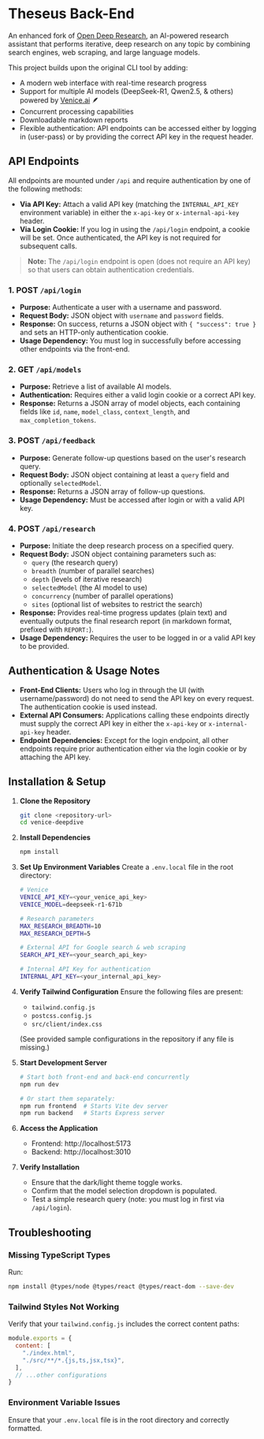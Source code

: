 # Theseus Back-End

An enhanced fork of [Open Deep Research](https://github.com/dzhng/deep-research), an AI-powered research assistant that performs iterative, deep research on any topic by combining search engines, web scraping, and large language models.

This project builds upon the original CLI tool by adding:
- A modern web interface with real-time research progress
- Support for multiple AI models (DeepSeek-R1, Qwen2.5, & others) powered by [Venice.ai](https://venice.ai/) 🪶
- Concurrent processing capabilities
- Downloadable markdown reports
- Flexible authentication: API endpoints can be accessed either by logging in (user-pass) or by providing the correct API key in the request header.

## API Endpoints

All endpoints are mounted under `/api` and require authentication by one of the following methods:
- **Via API Key:** Attach a valid API key (matching the `INTERNAL_API_KEY` environment variable) in either the `x-api-key` or `x-internal-api-key` header.
- **Via Login Cookie:** If you log in using the `/api/login` endpoint, a cookie will be set. Once authenticated, the API key is not required for subsequent calls.

> **Note:** The `/api/login` endpoint is open (does not require an API key) so that users can obtain authentication credentials.

### 1. **POST `/api/login`**
- **Purpose:** Authenticate a user with a username and password.
- **Request Body:** JSON object with `username` and `password` fields.
- **Response:** On success, returns a JSON object with `{ "success": true }` and sets an HTTP-only authentication cookie.
- **Usage Dependency:** You must log in successfully before accessing other endpoints via the front-end.

### 2. **GET `/api/models`**
- **Purpose:** Retrieve a list of available AI models.
- **Authentication:** Requires either a valid login cookie or a correct API key.
- **Response:** Returns a JSON array of model objects, each containing fields like `id`, `name`, `model_class`, `context_length`, and `max_completion_tokens`.

### 3. **POST `/api/feedback`**
- **Purpose:** Generate follow-up questions based on the user's research query.
- **Request Body:** JSON object containing at least a `query` field and optionally `selectedModel`.
- **Response:** Returns a JSON array of follow-up questions.
- **Usage Dependency:** Must be accessed after login or with a valid API key.

### 4. **POST `/api/research`**
- **Purpose:** Initiate the deep research process on a specified query.
- **Request Body:** JSON object containing parameters such as:
  - `query` (the research query)
  - `breadth` (number of parallel searches)
  - `depth` (levels of iterative research)
  - `selectedModel` (the AI model to use)
  - `concurrency` (number of parallel operations)
  - `sites` (optional list of websites to restrict the search)
- **Response:** Provides real-time progress updates (plain text) and eventually outputs the final research report (in markdown format, prefixed with `REPORT:`).
- **Usage Dependency:** Requires the user to be logged in or a valid API key to be provided.

## Authentication & Usage Notes

- **Front-End Clients:** Users who log in through the UI (with username/password) do not need to send the API key on every request. The authentication cookie is used instead.
- **External API Consumers:** Applications calling these endpoints directly must supply the correct API key in either the `x-api-key` or `x-internal-api-key` header.
- **Endpoint Dependencies:** Except for the login endpoint, all other endpoints require prior authentication either via the login cookie or by attaching the API key.

## Installation & Setup

1. **Clone the Repository**
   ```bash
   git clone <repository-url>
   cd venice-deepdive
   ```

2. **Install Dependencies**
   ```bash
   npm install
   ```

3. **Set Up Environment Variables**
   Create a `.env.local` file in the root directory:
   ```bash
   # Venice
   VENICE_API_KEY=<your_venice_api_key>
   VENICE_MODEL=deepseek-r1-671b
   
   # Research parameters
   MAX_RESEARCH_BREADTH=10
   MAX_RESEARCH_DEPTH=5
   
   # External API for Google search & web scraping
   SEARCH_API_KEY=<your_search_api_key>
   
   # Internal API Key for authentication
   INTERNAL_API_KEY=<your_internal_api_key>
   ```

4. **Verify Tailwind Configuration**
   Ensure the following files are present:
   - `tailwind.config.js`
   - `postcss.config.js`
   - `src/client/index.css`
   
   (See provided sample configurations in the repository if any file is missing.)

5. **Start Development Server**
   ```bash
   # Start both front-end and back-end concurrently
   npm run dev

   # Or start them separately:
   npm run frontend  # Starts Vite dev server
   npm run backend   # Starts Express server
   ```

6. **Access the Application**
   - Frontend: http://localhost:5173
   - Backend: http://localhost:3010

7. **Verify Installation**
   - Ensure that the dark/light theme toggle works.
   - Confirm that the model selection dropdown is populated.
   - Test a simple research query (note: you must log in first via `/api/login`).

## Troubleshooting

### Missing TypeScript Types
Run:
```bash
npm install @types/node @types/react @types/react-dom --save-dev
```

### Tailwind Styles Not Working
Verify that your `tailwind.config.js` includes the correct content paths:
```javascript
module.exports = {
  content: [
    "./index.html",
    "./src/**/*.{js,ts,jsx,tsx}",
  ],
  // ...other configurations
}
```

### Environment Variable Issues
Ensure that your `.env.local` file is in the root directory and correctly formatted.
